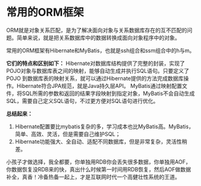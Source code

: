 # 常用的ORM框架
  ORM就是对象关系匹配，是为了解决面向对象与关系数据库存在的互不匹配的问题。简单来说，就是把关系数据库中的数据转换成面向对象程序中的对象。

常用的ORM框架有Hibernate和MyBatis，也就是ssh组合和ssm组合中的h与m。

**它们的特点和区别如下：**
  Hibernate对数据库结构提供了完整的封装，实现了POJO对象与数据库表之间的映射，能够自动生成并执行SQL语句。只要定义了POJO 到数据库表的映射关系，就可以通过Hibernate提供的方法完成数据库操作。Hibernate符合JPA规范，就是Java持久层API。
  MyBatis通过映射配置文件，将SQL所需的参数和返回的结果字段映射到指定对象，MyBatis不会自动生成SQL，需要自己定义SQL语句，不过更方便对SQL语句进行优化。

**总结起来：**
1. Hibernate配置要比mybatis复杂的多，学习成本也比MyBatis高。MyBatis，简单、高效、灵活，但是需要自己维护SQL；
2. Hibernate功能强大、全自动、适配不同数据库，但是非常复杂，灵活性稍差。

小孩子才做选择，我全都要，你单独用RDB你会丢失很多数据，你单独用AOF，你数据恢复没RDB来的快，真出什么时候第一时间用RDB恢复，然后AOF做数据补全，真香！冷备热备一起上，才是互联网时代一个高健壮性系统的王道。

